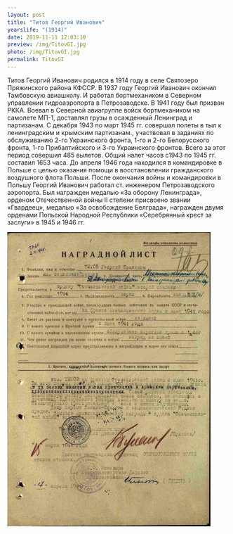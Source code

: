 ```yaml
---
layout: post
title: "Титов Георгий Иванович"
yearslife: "(1914)"
date: 2019-11-11 12:03:10
preview: /img/TitovGI.jpg
photo: /img/TitovGI.jpg
permalink: TitovGI
---
```


Титов Георгий Иванович родился в 1914 году в селе Святозеро Пряжинского района КФССР. В 1937 году Георгий Иванович окончил Тамбовскую авиашколу. И работал бортмехаником в Северном управлении гидроаэропорта в Петрозаводске. В 1941 году был призван РККА. Воевал в Северной авиагруппе войск бортмехаником на самолете МП-1, доставлял грузы в осажденный Ленинград и партизанам. С декабря 1943 по март 1945 гг. совершал полеты в тыл к ленинградским и крымским партизанам., участвовал в заданиях по обслуживанию 2-го Украинского фронта, 1-го и 2-го Белорусского фронта, 1-го Прибалтийского и 3-го Украинского фронтов. Всего за этот период совершил 485 вылетов. Общий налет часов с1943 по 1945 гг. составил 1653 часа. До апреля 1946 года находился в командировке в Польше с целью оказания помощи в восстановлении гражданского воздушного флота Польши. После окончания войны и командировки в Польшу Георгий Иванович работал ст. инженером Петрозаводского аэропорта. Был награжден медалью «За оборону Ленинграда», орденом Отечественной войны II степени присвоено звании «Гвардеец», медалью «За освобождение Белграда», награжден двумя орденами Польской Народной Республики «Серебрянный крест за заслуги» в 1945 и 1946 гг. 

[<img src="/img/TitovGI2.jpg#thumbnail" alt="" title="">](/img/TitovGI2.jpg)